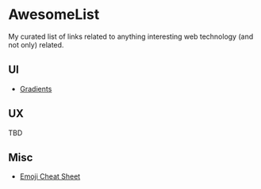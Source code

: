 # AwesomeList
My curated list of links related to anything interesting web technology (and not only) related.

## UI
- [Gradients](https://webkul.github.io/coolhue/)

## UX
TBD

## Misc
- [Emoji Cheat Sheet](https://www.webpagefx.com/tools/emoji-cheat-sheet/)
